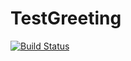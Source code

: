 # TestGreeting
[![Build Status](https://travis-ci.org/Godmaz/TestGreeting.svg?branch=master)](https://travis-ci.org/Godmaz/TestGreeting)
